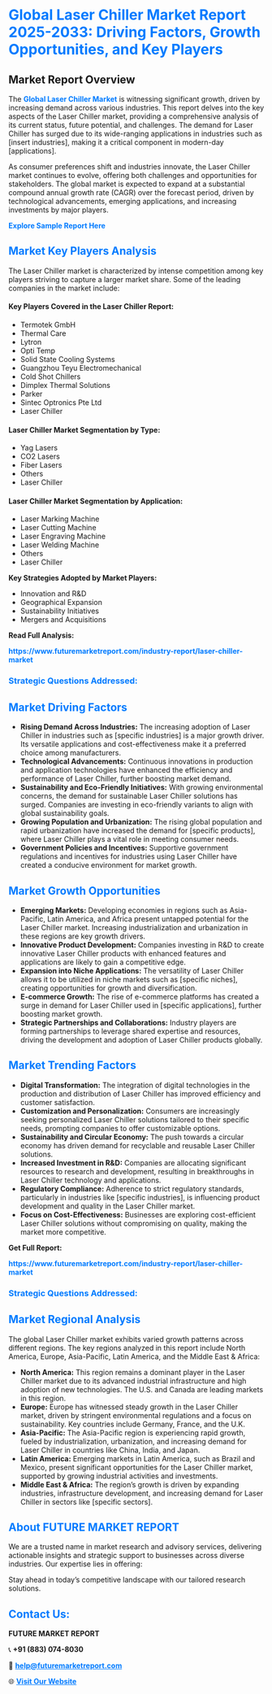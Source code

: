 <h1 style="color: #007BFF;">Global Laser Chiller Market Report 2025-2033: Driving Factors, Growth Opportunities, and Key Players</h1>

<section id="overview">
<h2>Market Report Overview</h2>
<p>The <a href="https://www.futuremarketreport.com/industry-report/laser-chiller-market" style="color: #007BFF; text-decoration: none;"><strong>Global Laser Chiller Market</strong></a> is witnessing significant growth, driven by increasing demand across various industries. This report delves into the key aspects of the Laser Chiller market, providing a comprehensive analysis of its current status, future potential, and challenges. The demand for Laser Chiller has surged due to its wide-ranging applications in industries such as [insert industries], making it a critical component in modern-day [applications].</p>
<p>As consumer preferences shift and industries innovate, the Laser Chiller market continues to evolve, offering both challenges and opportunities for stakeholders. The global market is expected to expand at a substantial compound annual growth rate (CAGR) over the forecast period, driven by technological advancements, emerging applications, and increasing investments by major players.</p>
</section>

<section id="overview">
<p><a href="https://www.futuremarketreport.com/request-sample/reportId=98636" style="color: #007BFF; text-decoration: none;"><strong>Explore Sample Report Here</strong></a></p>
</section>

<section id="key-players">
<h2 style="color: #007BFF;">Market Key Players Analysis</h2>
<p>The Laser Chiller market is characterized by intense competition among key players striving to capture a larger market share. Some of the leading companies in the market include:</p>
<h4>Key Players Covered in the Laser Chiller Report:</h4>
<ul><li>Termotek GmbH</li><li>Thermal Care</li><li>Lytron</li><li>Opti Temp</li><li>Solid State Cooling Systems</li><li>Guangzhou Teyu Electromechanical</li><li>Cold Shot Chillers</li><li>Dimplex Thermal Solutions</li><li>Parker</li><li>Sintec Optronics Pte Ltd</li><li>Laser Chiller</li></ul>
<h4>Laser Chiller Market Segmentation by Type:</h4>
<ul><li>Yag Lasers</li><li>CO2 Lasers</li><li>Fiber Lasers</li><li>Others</li><li>Laser Chiller</li></ul>

<h4>Laser Chiller Market Segmentation by Application:</h4>
<ul><li>Laser Marking Machine</li><li>Laser Cutting Machine</li><li>Laser Engraving Machine</li><li>Laser Welding Machine</li><li>Others</li><li>Laser Chiller</li></ul>
<p><strong>Key Strategies Adopted by Market Players:</strong></p>
<ul>
<li>Innovation and R&D</li>
<li>Geographical Expansion</li>
<li>Sustainability Initiatives</li>
<li>Mergers and Acquisitions</li>
</ul>
</section>

<section>
<p><strong>Read Full Analysis: </strong></p><a href="https://www.futuremarketreport.com/industry-report/laser-chiller-market" style="color: #007BFF; text-decoration: none;"><strong>https://www.futuremarketreport.com/industry-report/laser-chiller-market</strong></a>
<h3 style="color: #007BFF;">Strategic Questions Addressed:</h3>
</section>

<section id="driving-factors">
<h2 style="color: #007BFF;">Market Driving Factors</h2>
<ul>
<li><strong>Rising Demand Across Industries:</strong> The increasing adoption of Laser Chiller in industries such as [specific industries] is a major growth driver. Its versatile applications and cost-effectiveness make it a preferred choice among manufacturers.</li>
<li><strong>Technological Advancements:</strong> Continuous innovations in production and application technologies have enhanced the efficiency and performance of Laser Chiller, further boosting market demand.</li>
<li><strong>Sustainability and Eco-Friendly Initiatives:</strong> With growing environmental concerns, the demand for sustainable Laser Chiller solutions has surged. Companies are investing in eco-friendly variants to align with global sustainability goals.</li>
<li><strong>Growing Population and Urbanization:</strong> The rising global population and rapid urbanization have increased the demand for [specific products], where Laser Chiller plays a vital role in meeting consumer needs.</li>
<li><strong>Government Policies and Incentives:</strong> Supportive government regulations and incentives for industries using Laser Chiller have created a conducive environment for market growth.</li>
</ul>
</section>

<section id="growth-opportunities">
<h2 style="color: #007BFF;">Market Growth Opportunities</h2>
<ul>
<li><strong>Emerging Markets:</strong> Developing economies in regions such as Asia-Pacific, Latin America, and Africa present untapped potential for the Laser Chiller market. Increasing industrialization and urbanization in these regions are key growth drivers.</li>
<li><strong>Innovative Product Development:</strong> Companies investing in R&D to create innovative Laser Chiller products with enhanced features and applications are likely to gain a competitive edge.</li>
<li><strong>Expansion into Niche Applications:</strong> The versatility of Laser Chiller allows it to be utilized in niche markets such as [specific niches], creating opportunities for growth and diversification.</li>
<li><strong>E-commerce Growth:</strong> The rise of e-commerce platforms has created a surge in demand for Laser Chiller used in [specific applications], further boosting market growth.</li>
<li><strong>Strategic Partnerships and Collaborations:</strong> Industry players are forming partnerships to leverage shared expertise and resources, driving the development and adoption of Laser Chiller products globally.</li>
</ul>
</section>

<section id="trending-factors">
<h2 style="color: #007BFF;">Market Trending Factors</h2>
<ul>
<li><strong>Digital Transformation:</strong> The integration of digital technologies in the production and distribution of Laser Chiller has improved efficiency and customer satisfaction.</li>
<li><strong>Customization and Personalization:</strong> Consumers are increasingly seeking personalized Laser Chiller solutions tailored to their specific needs, prompting companies to offer customizable options.</li>
<li><strong>Sustainability and Circular Economy:</strong> The push towards a circular economy has driven demand for recyclable and reusable Laser Chiller solutions.</li>
<li><strong>Increased Investment in R&D:</strong> Companies are allocating significant resources to research and development, resulting in breakthroughs in Laser Chiller technology and applications.</li>
<li><strong>Regulatory Compliance:</strong> Adherence to strict regulatory standards, particularly in industries like [specific industries], is influencing product development and quality in the Laser Chiller market.</li>
<li><strong>Focus on Cost-Effectiveness:</strong> Businesses are exploring cost-efficient Laser Chiller solutions without compromising on quality, making the market more competitive.</li>
</ul>
</section>

<section>
<p><strong>Get Full Report: </strong></p><a href="https://www.futuremarketreport.com/industry-report/laser-chiller-market" style="color: #007BFF; text-decoration: none;"><strong>https://www.futuremarketreport.com/industry-report/laser-chiller-market</strong></a>
<h3 style="color: #007BFF;">Strategic Questions Addressed:</h3>
</section>


<section id="regional-analysis">
<h2 style="color: #007BFF;">Market Regional Analysis</h2>
<p>The global Laser Chiller market exhibits varied growth patterns across different regions. The key regions analyzed in this report include North America, Europe, Asia-Pacific, Latin America, and the Middle East & Africa:</p>
<ul>
<li><strong>North America:</strong> This region remains a dominant player in the Laser Chiller market due to its advanced industrial infrastructure and high adoption of new technologies. The U.S. and Canada are leading markets in this region.</li>
<li><strong>Europe:</strong> Europe has witnessed steady growth in the Laser Chiller market, driven by stringent environmental regulations and a focus on sustainability. Key countries include Germany, France, and the U.K.</li>
<li><strong>Asia-Pacific:</strong> The Asia-Pacific region is experiencing rapid growth, fueled by industrialization, urbanization, and increasing demand for Laser Chiller in countries like China, India, and Japan.</li>
<li><strong>Latin America:</strong> Emerging markets in Latin America, such as Brazil and Mexico, present significant opportunities for the Laser Chiller market, supported by growing industrial activities and investments.</li>
<li><strong>Middle East & Africa:</strong> The region’s growth is driven by expanding industries, infrastructure development, and increasing demand for Laser Chiller in sectors like [specific sectors].</li>
</ul>
</section>

<footer>
<h2 style="color: #007BFF;">About FUTURE MARKET REPORT</h2>
<p>We are a trusted name in market research and advisory services, delivering actionable insights and strategic support to businesses across diverse industries. Our expertise lies in offering:</p>

<p>Stay ahead in today’s competitive landscape with our tailored research solutions.</p>

<h2 style="color: #007BFF;">Contact Us:</h2>
<p><strong>FUTURE MARKET REPORT</strong></p>
<p>📞 <strong>+91 (883) 074-8030</strong></p>
<p>📧 <strong><a href="mailto:help@futuremarketreport.com" style="color: #007BFF;">help@futuremarketreport.com</a></strong></p>
<p>🌐 <strong><a href="https://www.futuremarketreport.com/" style="color: #007BFF;">Visit Our Website</a></strong></p>
</footer>